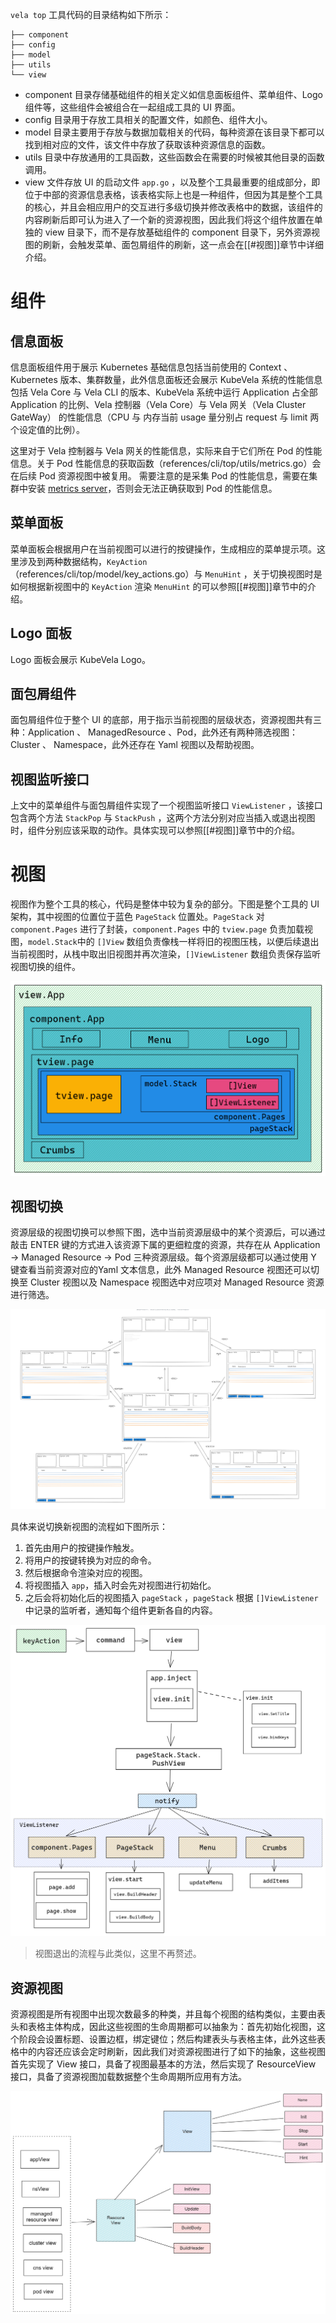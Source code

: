 `vela top` 工具代码的目录结构如下所示：

``` shell
├── component
├── config
├── model
├── utils
└── view
```

- component 目录存储基础组件的相关定义如信息面板组件、菜单组件、Logo组件等，这些组件会被组合在一起组成工具的 UI 界面。
- config 目录用于存放工具相关的配置文件，如颜色、组件大小。
- model 目录主要用于存放与数据加载相关的代码，每种资源在该目录下都可以找到相对应的文件，该文件中存放了获取该种资源信息的函数。
- utils 目录中存放通用的工具函数，这些函数会在需要的时候被其他目录的函数调用。
- view 文件存放 UI 的启动文件 `app.go` ，以及整个工具最重要的组成部分，即位于中部的资源信息表格，该表格实际上也是一种组件，但因为其是整个工具的核心，并且会相应用户的交互进行多级切换并修改表格中的数据，该组件的内容刷新后即可认为进入了一个新的资源视图，因此我们将这个组件放置在单独的 view 目录下，而不是存放基础组件的 component 目录下，另外资源视图的刷新，会触发菜单、面包屑组件的刷新，这一点会在[[#视图]]章节中详细介绍。

# 组件

## 信息面板

信息面板组件用于展示 Kubernetes 基础信息包括当前使用的 Context 、Kubernetes 版本、集群数量，此外信息面板还会展示 KubeVela 系统的性能信息包括 Vela Core 与 Vela CLI 的版本、KubeVela 系统中运行 Application 占全部 Application 的比例、Vela 控制器（Vela Core）与 Vela 网关（Vela Cluster GateWay） 的性能信息（CPU 与 内存当前 usage 量分别占 request 与 limit 两个设定值的比例）。

这里对于 Vela 控制器与 Vela 网关的性能信息，实际来自于它们所在 Pod 的性能信息。关于 Pod 性能信息的获取函数（references/cli/top/utils/metrics.go）会在后续 Pod 资源视图中被复用。 需要注意的是采集 Pod 的性能信息，需要在集群中安装 [metrics server](https://github.com/kubernetes-sigs/metrics-server)，否则会无法正确获取到 Pod 的性能信息。

## 菜单面板

菜单面板会根据用户在当前视图可以进行的按键操作，生成相应的菜单提示项。这里涉及到两种数据结构，`KeyAction`（references/cli/top/model/key_actions.go）与  `MenuHint` ，关于切换视图时是如何根据新视图中的 `KeyAction` 渲染  `MenuHint`  的可以参照[[#视图]]章节中的介绍。

## Logo 面板

Logo 面板会展示 KubeVela Logo。

## 面包屑组件

面包屑组件位于整个 UI 的底部，用于指示当前视图的层级状态，资源视图共有三种：Application 、 ManagedResource 、Pod，此外还有两种筛选视图：Cluster 、 Namespace，此外还存在 Yaml 视图以及帮助视图。


## 视图监听接口

上文中的菜单组件与面包屑组件实现了一个视图监听接口 `ViewListener` ，该接口包含两个方法 `StackPop`  与  `StackPush` ，这两个方法分别对应当插入或退出视图时，组件分别应该采取的动作。具体实现可以参照[[#视图]]章节中的介绍。


# 视图

视图作为整个工具的核心，代码是整体中较为复杂的部分。下图是整个工具的 UI 架构，其中视图的位置位于蓝色 `PageStack` 位置处。`PageStack` 对 `component.Pages` 进行了封装，`component.Pages` 中的  `tview.page` 负责加载视图，`model.Stack`中的 `[]View` 数组负责像栈一样将旧的视图压栈，以便后续退出当前视图时，从栈中取出旧视图并再次渲染，`[]ViewListener` 数组负责保存监听视图切换的组件。

![vela-top-view](../resources/vela-top-view.png)


## 视图切换

资源层级的视图切换可以参照下图，选中当前资源层级中的某个资源后，可以通过敲击 ENTER 键的方式进入该资源下属的更细粒度的资源，共存在从 Application -> Managed Resource -> Pod 三种资源层级。每个资源层级都可以通过使用 Y 键查看当前资源对应的Yaml 文本信息，此外 Managed Resource 视图还可以切换至 Cluster 视图以及 Namespace 视图选中对应项对  Managed Resource 资源进行筛选。

![vela-top-view-switch](../resources/vela-top-view-switch.png)

具体来说切换新视图的流程如下图所示：
1. 首先由用户的按键操作触发。
2. 将用户的按键转换为对应的命令。
3. 然后根据命令渲染对应的视图。
4. 将视图插入 `app`，插入时会先对视图进行初始化。
5. 之后会将初始化后的视图插入 `pageStack` ，`pageStack` 根据 `[]ViewListener` 中记录的监听者，通知每个组件更新各自的内容。

![vela-top-view-switch-step](../resources/vela-top-view-switch-step.png)

> 视图退出的流程与此类似，这里不再赘述。


## 资源视图

资源视图是所有视图中出现次数最多的种类，并且每个视图的结构类似，主要由表头和表格主体构成，因此这些视图的生命周期都可以抽象为：首先初始化视图，这个阶段会设置标题、设置边框，绑定键位；然后构建表头与表格主体，此外这些表格中的内容还应该会定时刷新，因此我们对资源视图进行了如下的抽象，这些视图首先实现了 View 接口，具备了视图最基本的方法，然后实现了 ResourceView 接口，具备了资源视图加载数据整个生命周期所应用有方法。

![vela-top-resource-view-abstract](../resources/vela-top-resource-view-abstract.png)

